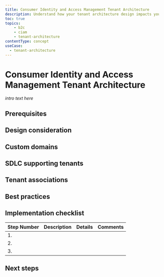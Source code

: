 ```yaml
---
title: Consumer Identity and Access Management Tenant Architecture
description: Understand how your tenant architecture design impacts your CIAM implementation. 
toc: true
topics:
    - b2c
    - ciam
    - tenant-architecture
contentType: concept
useCase:
  - tenant-architecture
---
```

# Consumer Identity and Access Management Tenant Architecture

*intro text here*

## Prerequisites

## Design consideration

## Custom domains

## SDLC supporting tenants

## Tenant associations

## Best practices

## Implementation checklist

| Step Number | Description | Details | Comments |
| - | - | - | - |
| 1. |  |  | |
| 2. | |  |  |
| 3. |  |  |  |

## Next steps

